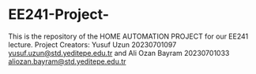 # EE241-Project-
This is the repository of the HOME AUTOMATION PROJECT for our EE241 lecture.
Project Creators: 
Yusuf Uzun    20230701097    yusuf.uzun@std.yeditepe.edu.tr and
Ali Ozan Bayram   20230701033  aliozan.bayram@std.yeditepe.edu.tr
